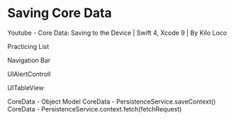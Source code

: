 # Saving Core Data
Youtube - Core Data: Saving to the Device | Swift 4, Xcode 9 | By Kilo Loco

Practicing List

Navigation Bar

UIAlertControll

UITableView

CoreData - Object Model
CoreData - PersistenceService.saveContext()
CoreData - PersistenceService.context.fetch(fetchRequest)

